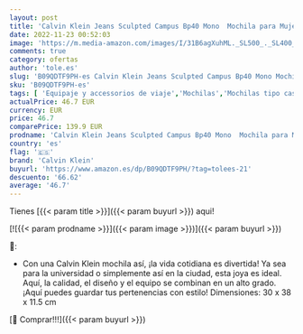 ```yaml
---
layout: post
title: 'Calvin Klein Jeans Sculpted Campus Bp40 Mono  Mochila para Mujer  Black  One Size'
date: 2022-11-23 00:52:03
image: 'https://m.media-amazon.com/images/I/31B6agXuhML._SL500_._SL400_.jpg'
comments: true
category: ofertas
author: 'tole.es'
slug: 'B09QDTF9PH-es Calvin Klein Jeans Sculpted Campus Bp40 Mono Mochila para...'
sku: 'B09QDTF9PH-es'
tags: [ 'Equipaje y accessorios de viaje','Mochilas','Mochilas tipo casual','Moda','calvin klein','mochila','🇪🇸', ]
actualPrice: 46.7 EUR
currency: EUR
price: 46.7
comparePrice: 139.9 EUR
prodname: 'Calvin Klein Jeans Sculpted Campus Bp40 Mono  Mochila para Mujer  Black  One Size'
country: 'es'
flag: '🇪🇸'
brand: 'Calvin Klein'
buyurl: 'https://www.amazon.es/dp/B09QDTF9PH/?tag=tolees-21'
descuento: '66.62'
average: '46.7'
---
```


Tienes [{{< param title >}}]({{< param buyurl >}}) aqui!

[![{{< param prodname >}}]({{< param image >}})]({{< param buyurl >}})

🔎:

- Con una Calvin Klein mochila así, ¡la vida cotidiana es divertida! Ya sea para la universidad o simplemente así en la ciudad, esta joya es ideal. Aquí, la calidad, el diseño y el equipo se combinan en un alto grado. ¡Aquí puedes guardar tus pertenencias con estilo! Dimensiones: 30 x 38 x 11.5 cm

[🛒 Comprar!!!]({{< param buyurl >}})
